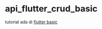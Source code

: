 # api_flutter_crud_basic

tutorial ada di [flutter basic](https://github.com/zaenalarifin12/flutter_basic_crud)
